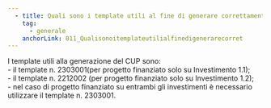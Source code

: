 ```yaml
---
  - title: Quali sono i template utili al fine di generare correttamente il CUP?
    tag:
      - generale
    anchorLink: 011_Qualisonoitemplateutilialfinedigenerarecorret
---
```


I template utili alla generazione del CUP sono: <br> - il template n. 2303001(per progetto finanziato solo su Investimento 1.1); <br> - il template n. 2212002 (per progetto finanziato solo su Investimento 1.2); <br> - nel caso di progetto finanziato su entrambi gli investimenti è necessario utilizzare il template n. 2303001.
